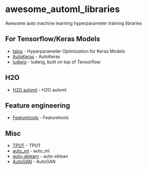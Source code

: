 # awesome_automl_libraries
Awesome auto machine learning hyperparameter training libraries

## For Tensorflow/Keras Models
- [talos](https://github.com/autonomio/talos) - Hyperparameter Optimization for Keras Models
- [AutoKeras](https://autokeras.com) - AutoKeras
- [ludwig](https://github.com/uber/ludwig) - ludwig, built on top of Tensorflow

## H2O
- [H2O automl](http://docs.h2o.ai/h2o/latest-stable/h2o-docs/automl.html) - H2O automl 

## Feature engineering
- [Featuretools](https://docs.featuretools.com/index.html) - Featuretools

## Misc
- [TPOT](https://github.com/EpistasisLab/tpot) - TPOT
- [auto_ml](https://github.com/ClimbsRocks/auto_ml) - auto_ml
- [auto-sklearn](https://github.com/automl/auto-sklearn) - auto-sklean
- [AutoGAN](https://github.com/TAMU-VITA/AutoGAN) - AutoGAN

